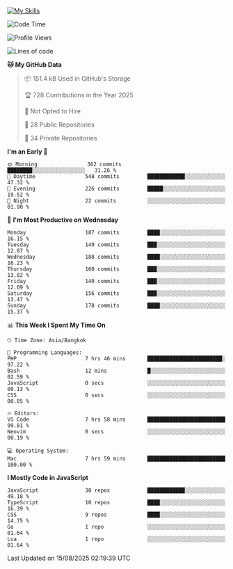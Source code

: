 
[![My Skills](https://skillicons.dev/icons?i=js,ts,html,css,php,laravel,nextjs,react,neovim,git&perline=5)](https://skillicons.dev)

<!--START_SECTION:waka-->
![Code Time](http://img.shields.io/badge/Code%20Time-1%2C566%20hrs%2046%20mins-blue)

![Profile Views](http://img.shields.io/badge/Profile%20Views-0-blue)

![Lines of code](https://img.shields.io/badge/From%20Hello%20World%20I%27ve%20Written-406.9%20thousand%20lines%20of%20code-blue)

**🐱 My GitHub Data** 

> 📦 151.4 kB Used in GitHub's Storage 
 > 
> 🏆 728 Contributions in the Year 2025
 > 
> 🚫 Not Opted to Hire
 > 
> 📜 28 Public Repositories 
 > 
> 🔑 34 Private Repositories 
 > 
**I'm an Early 🐤** 

```text
🌞 Morning                362 commits         ████████░░░░░░░░░░░░░░░░░   31.26 % 
🌆 Daytime                548 commits         ████████████░░░░░░░░░░░░░   47.32 % 
🌃 Evening                226 commits         █████░░░░░░░░░░░░░░░░░░░░   19.52 % 
🌙 Night                  22 commits          ░░░░░░░░░░░░░░░░░░░░░░░░░   01.90 % 
```
📅 **I'm Most Productive on Wednesday** 

```text
Monday                   187 commits         ████░░░░░░░░░░░░░░░░░░░░░   16.15 % 
Tuesday                  149 commits         ███░░░░░░░░░░░░░░░░░░░░░░   12.87 % 
Wednesday                188 commits         ████░░░░░░░░░░░░░░░░░░░░░   16.23 % 
Thursday                 160 commits         ███░░░░░░░░░░░░░░░░░░░░░░   13.82 % 
Friday                   140 commits         ███░░░░░░░░░░░░░░░░░░░░░░   12.09 % 
Saturday                 156 commits         ███░░░░░░░░░░░░░░░░░░░░░░   13.47 % 
Sunday                   178 commits         ████░░░░░░░░░░░░░░░░░░░░░   15.37 % 
```


📊 **This Week I Spent My Time On** 

```text
🕑︎ Time Zone: Asia/Bangkok

💬 Programming Languages: 
PHP                      7 hrs 46 mins       ████████████████████████░   97.22 % 
Bash                     12 mins             █░░░░░░░░░░░░░░░░░░░░░░░░   02.59 % 
JavaScript               0 secs              ░░░░░░░░░░░░░░░░░░░░░░░░░   00.13 % 
CSS                      0 secs              ░░░░░░░░░░░░░░░░░░░░░░░░░   00.05 % 

🔥 Editors: 
VS Code                  7 hrs 58 mins       █████████████████████████   99.81 % 
Neovim                   0 secs              ░░░░░░░░░░░░░░░░░░░░░░░░░   00.19 % 

💻 Operating System: 
Mac                      7 hrs 59 mins       █████████████████████████   100.00 % 
```

**I Mostly Code in JavaScript** 

```text
JavaScript               30 repos            ████████████░░░░░░░░░░░░░   49.18 % 
TypeScript               10 repos            ████░░░░░░░░░░░░░░░░░░░░░   16.39 % 
CSS                      9 repos             ████░░░░░░░░░░░░░░░░░░░░░   14.75 % 
Go                       1 repo              ░░░░░░░░░░░░░░░░░░░░░░░░░   01.64 % 
Lua                      1 repo              ░░░░░░░░░░░░░░░░░░░░░░░░░   01.64 % 
```




 Last Updated on 15/08/2025 02:19:39 UTC
<!--END_SECTION:waka-->
